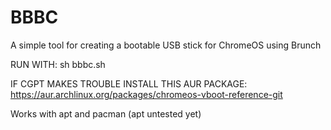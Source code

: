 # BBBC
A simple tool for creating a bootable USB stick for ChromeOS using Brunch

RUN WITH: sh bbbc.sh

IF CGPT MAKES TROUBLE INSTALL THIS AUR PACKAGE:
https://aur.archlinux.org/packages/chromeos-vboot-reference-git

Works with apt and pacman (apt untested yet)
